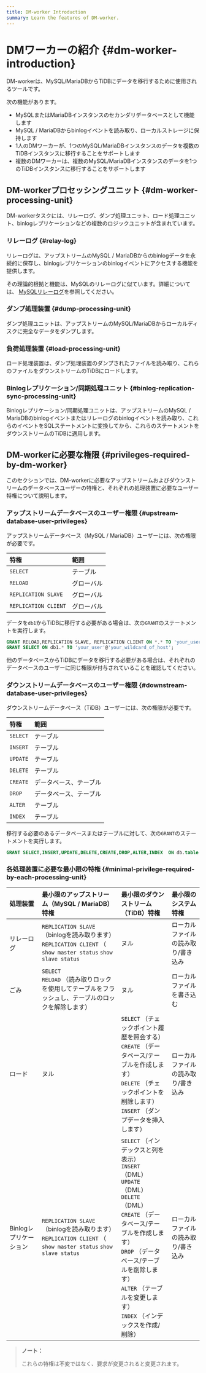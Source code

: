 ```yaml
---
title: DM-worker Introduction
summary: Learn the features of DM-worker.
---
```


# DMワーカーの紹介 {#dm-worker-introduction}

DM-workerは、MySQL/MariaDBからTiDBにデータを移行するために使用されるツールです。

次の機能があります。

-   MySQLまたはMariaDBインスタンスのセカンダリデータベースとして機能します
-   MySQL / MariaDBからbinlogイベントを読み取り、ローカルストレージに保持します
-   1人のDMワーカーが、1つのMySQL/MariaDBインスタンスのデータを複数のTiDBインスタンスに移行することをサポートします
-   複数のDMワーカーは、複数のMySQL/MariaDBインスタンスのデータを1つのTiDBインスタンスに移行することをサポートします

## DM-workerプロセッシングユニット {#dm-worker-processing-unit}

DM-workerタスクには、リレーログ、ダンプ処理ユニット、ロード処理ユニット、binlogレプリケーションなどの複数のロジックユニットが含まれています。

### リレーログ {#relay-log}

リレーログは、アップストリームのMySQL / MariaDBからのbinlogデータを永続的に保存し、binlogレプリケーションのbinlogイベントにアクセスする機能を提供します。

その理論的根拠と機能は、MySQLのリレーログに似ています。詳細については、 [MySQLリレーログ](https://dev.mysql.com/doc/refman/5.7/en/replica-logs-relaylog.html)を参照してください。

### ダンプ処理装置 {#dump-processing-unit}

ダンプ処理ユニットは、アップストリームのMySQL/MariaDBからローカルディスクに完全なデータをダンプします。

### 負荷処理装置 {#load-processing-unit}

ロード処理装置は、ダンプ処理装置のダンプされたファイルを読み取り、これらのファイルをダウンストリームのTiDBにロードします。

### Binlogレプリケーション/同期処理ユニット {#binlog-replication-sync-processing-unit}

Binlogレプリケーション/同期処理ユニットは、アップストリームのMySQL / MariaDBのbinlogイベントまたはリレーログのbinlogイベントを読み取り、これらのイベントをSQLステートメントに変換してから、これらのステートメントをダウンストリームのTiDBに適用します。

## DM-workerに必要な権限 {#privileges-required-by-dm-worker}

このセクションでは、DM-workerに必要なアップストリームおよびダウンストリームのデータベースユーザーの特権と、それぞれの処理装置に必要なユーザー特権について説明します。

### アップストリームデータベースのユーザー権限 {#upstream-database-user-privileges}

アップストリームデータベース（MySQL / MariaDB）ユーザーには、次の権限が必要です。

| 特権                   | 範囲    |
| :------------------- | :---- |
| `SELECT`             | テーブル  |
| `RELOAD`             | グローバル |
| `REPLICATION SLAVE`  | グローバル |
| `REPLICATION CLIENT` | グローバル |

データを`db1`からTiDBに移行する必要がある場合は、次の`GRANT`のステートメントを実行します。

```sql
GRANT RELOAD,REPLICATION SLAVE, REPLICATION CLIENT ON *.* TO 'your_user'@'your_wildcard_of_host'
GRANT SELECT ON db1.* TO 'your_user'@'your_wildcard_of_host';
```

他のデータベースからTiDBにデータを移行する必要がある場合は、それぞれのデータベースのユーザーに同じ権限が付与されていることを確認してください。

### ダウンストリームデータベースのユーザー権限 {#downstream-database-user-privileges}

ダウンストリームデータベース（TiDB）ユーザーには、次の権限が必要です。

| 特権       | 範囲          |
| :------- | :---------- |
| `SELECT` | テーブル        |
| `INSERT` | テーブル        |
| `UPDATE` | テーブル        |
| `DELETE` | テーブル        |
| `CREATE` | データベース、テーブル |
| `DROP`   | データベース、テーブル |
| `ALTER`  | テーブル        |
| `INDEX`  | テーブル        |

移行する必要のあるデータベースまたはテーブルに対して、次の`GRANT`のステートメントを実行します。

```sql
GRANT SELECT,INSERT,UPDATE,DELETE,CREATE,DROP,ALTER,INDEX  ON db.table TO 'your_user'@'your_wildcard_of_host';
```

### 各処理装置に必要な最小限の特権 {#minimal-privilege-required-by-each-processing-unit}

| 処理装置           | 最小限のアップストリーム（MySQL / MariaDB）特権                                                                          | 最小限のダウンストリーム（TiDB）特権                                                                                                                                                                                       | 最小限のシステム特権         |
| :------------- | :------------------------------------------------------------------------------------------------------- | :--------------------------------------------------------------------------------------------------------------------------------------------------------------------------------------------------------- | :----------------- |
| リレーログ          | `REPLICATION SLAVE` （binlogを読み取ります）<br/> `REPLICATION CLIENT` （ `show master status` `show slave status` | ヌル                                                                                                                                                                                                         | ローカルファイルの読み取り/書き込み |
| ごみ             | `SELECT`<br/> `RELOAD` （読み取りロックを使用してテーブルをフラッシュし、テーブルのロックを解除します）                                          | ヌル                                                                                                                                                                                                         | ローカルファイルを書き込む      |
| ロード            | ヌル                                                                                                       | `SELECT` （チェックポイント履歴を照会する）<br/> `CREATE` （データベース/テーブルを作成します）<br/> `DELETE` （チェックポイントを削除します）<br/> `INSERT` （ダンプデータを挿入します）                                                                                   | ローカルファイルの読み取り/書き込み |
| Binlogレプリケーション | `REPLICATION SLAVE` （binlogを読み取ります）<br/> `REPLICATION CLIENT` （ `show master status` `show slave status` | `SELECT` （インデックスと列を表示）<br/> `INSERT` （DML）<br/> `UPDATE` （DML）<br/> `DELETE` （DML）<br/> `CREATE` （データベース/テーブルを作成します）<br/> `DROP` （データベース/テーブルを削除します）<br/> `ALTER` （テーブルを変更します）<br/> `INDEX` （インデックスを作成/削除） | ローカルファイルの読み取り/書き込み |

> **ノート：**
>
> これらの特権は不変ではなく、要求が変更されると変更されます。
